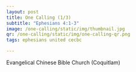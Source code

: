 ```yaml
---
layout: post
title: One Calling (1/3)
subtitle: "Ephesians 4:1-3"
image: /one-calling/static/img/thumbnail.jpg
qr: /one-calling/static/img/one-calling-qr.png
tags: ephesians united cecbc

---
```

Evangelical Chinese Bible Church (Coquitlam)
